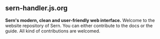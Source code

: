 ## sern-handler.js.org

**Sern's modern, clean and user-friendly web interface.**
Welcome to the website repository of Sern. You can either contribute to the docs or the guide. All kind of contributions are welcomed. 
